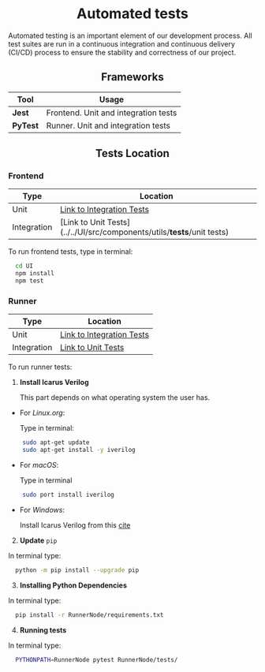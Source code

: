 # <div align="center">Automated tests</div> 

Automated testing is an important element of our development process. All test suites are run in a continuous integration and continuous delivery (CI/CD) process to ensure the stability and correctness of our project.

## <div align="center">Frameworks</div>

| Tool       | Usage                                |
|------------|--------------------------------------|
| **Jest**   | Frontend. Unit and integration tests |
| **PyTest** | Runner. Unit and integration tests   |

## <div align="center">Tests Location</div>

### Frontend

| Type        | Location                                                                                                        |
|-------------|-----------------------------------------------------------------------------------------------------------------|
| Unit        | [Link to Integration Tests](../../UI/src/components/utils/__tests__/integration_tests/runnerConnection.test.js) |
| Integration | [Link to Unit Tests](../../UI/src/components/utils/__tests__/unit tests)                                        |

To run frontend tests, type in terminal:

```bash
  cd UI
  npm install
  npm test
```

### Runner
| Type        | Location                                                              |
|-------------|-----------------------------------------------------------------------|
| Unit        | [Link to Integration Tests](../../RunnerNode/tests/integration_tests) |
| Integration | [Link to Unit Tests](../../RunnerNode/tests/unit_tests)               |

To run runner tests: 
1. **Install Icarus Verilog**

   This part depends on what operating system the user has.
- For _Linux.org_:

  Type in terminal:
```bash
    sudo apt-get update
    sudo apt-get install -y iverilog
```
- For _macOS_:

  Type in terminal
```bash
    sudo port install iverilog
```
- For _Windows_:

  Install Icarus Verilog from this [cite](https://bleyer.org/icarus/)

2. **Update** `pip`

  In terminal type:
```bash
  python -m pip install --upgrade pip
```
3. **Installing Python Dependencies**

  In terminal type:
```bash
  pip install -r RunnerNode/requirements.txt
```

4. **Running tests**

  In terminal type:
```bash
  PYTHONPATH=RunnerNode pytest RunnerNode/tests/
```